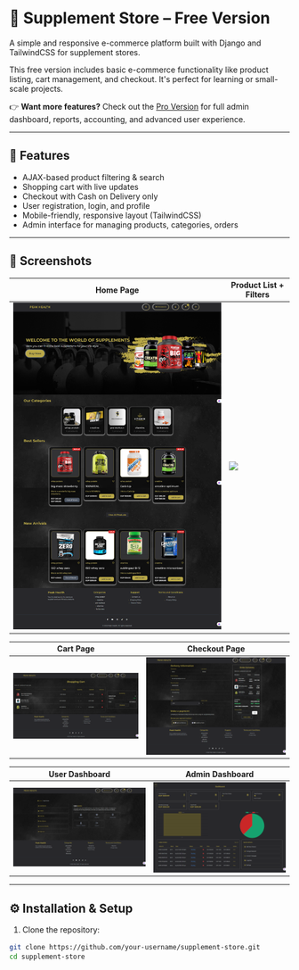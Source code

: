 # 🛒 Supplement Store – Free Version

A simple and responsive e-commerce platform built with Django and TailwindCSS for supplement stores.

This free version includes basic e-commerce functionality like product listing, cart management, and checkout. It's perfect for learning or small-scale projects.

👉 **Want more features?** Check out the [Pro Version](#) for full admin dashboard, reports, accounting, and advanced user experience.

---

## 🚀 Features

- AJAX-based product filtering & search
- Shopping cart with live updates
- Checkout with Cash on Delivery only
- User registration, login, and profile
- Mobile-friendly, responsive layout (TailwindCSS)
- Admin interface for managing products, categories, orders

---

## 📸 Screenshots

| Home Page             | Product List + Filters     |
|-----------------------|----------------------------|
| ![](screenshots/homepage.png) | ![](screenshots/product-list.png) |

| Cart Page             | Checkout Page             |
|-----------------------|---------------------------|
| ![](screenshots/cart.png) | ![](screenshots/checkout.png) |

| User Dashboard        | Admin Dashboard           |
|-----------------------|---------------------------|
| ![](screenshots/user-dashboard.png) | ![](screenshots/admin-dashboard.png) |

---

## ⚙️ Installation & Setup

1. Clone the repository:
```bash
git clone https://github.com/your-username/supplement-store.git
cd supplement-store